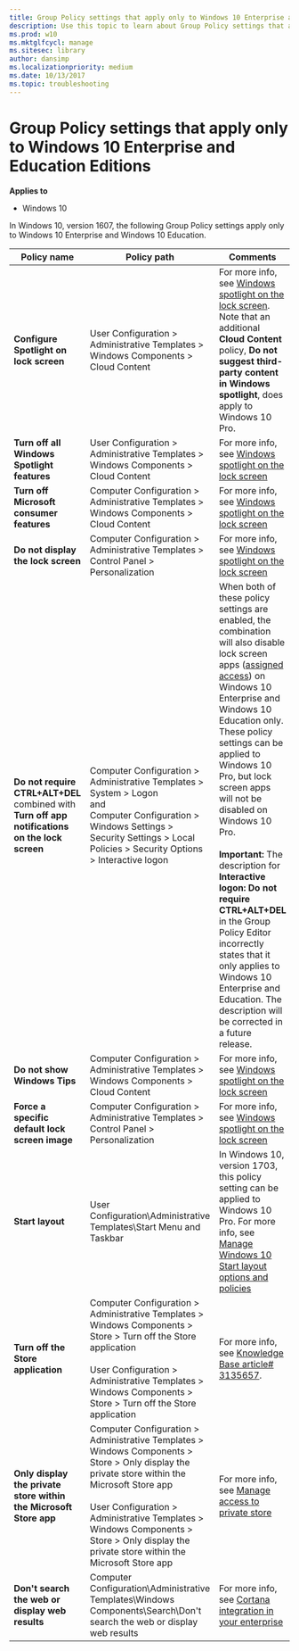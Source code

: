 ```yaml
---
title: Group Policy settings that apply only to Windows 10 Enterprise and Education Editions (Windows 10)
description: Use this topic to learn about Group Policy settings that apply only to Windows 10 Enterprise and Windows 10 Education.
ms.prod: w10
ms.mktglfcycl: manage
ms.sitesec: library
author: dansimp
ms.localizationpriority: medium
ms.date: 10/13/2017
ms.topic: troubleshooting
---
```


# Group Policy settings that apply only to Windows 10 Enterprise and Education Editions

**Applies to**

-   Windows 10

In Windows 10, version 1607, the following Group Policy settings apply only to Windows 10 Enterprise and Windows 10 Education.

| Policy name | Policy path | Comments |
| --- | --- | --- |
| **Configure Spotlight on lock screen** | User Configuration > Administrative Templates > Windows Components > Cloud Content | For more info, see [Windows spotlight on the lock screen](/windows/configuration/windows-spotlight). Note that an additional **Cloud Content** policy, **Do not suggest third-party content in Windows spotlight**, does apply to Windows 10 Pro. |
| **Turn off all Windows Spotlight features** | User Configuration > Administrative Templates > Windows Components > Cloud Content | For more info, see [Windows spotlight on the lock screen](/windows/configuration/windows-spotlight) |
| **Turn off Microsoft consumer features** | Computer Configuration > Administrative Templates > Windows Components > Cloud Content | For more info, see [Windows spotlight on the lock screen](/windows/configuration/windows-spotlight) |
| **Do not display the lock screen** | Computer Configuration > Administrative Templates > Control Panel > Personalization | For more info, see [Windows spotlight on the lock screen](/windows/configuration/windows-spotlight) |
| **Do not require CTRL+ALT+DEL** </br>combined with</br>**Turn off app notifications on the lock screen** | Computer Configuration > Administrative Templates > System > Logon </br>and</br>Computer Configuration > Windows Settings > Security Settings > Local Policies > Security Options > Interactive logon | When both of these policy settings are enabled, the combination will also disable lock screen apps ([assigned access](/windows/configuration/set-up-a-device-for-anyone-to-use)) on Windows 10 Enterprise and Windows 10 Education only. These policy settings can be applied to Windows 10 Pro, but lock screen apps will not be disabled on Windows 10 Pro. </br></br>**Important:** The description for **Interactive logon: Do not require CTRL+ALT+DEL** in the Group Policy Editor incorrectly states that it only applies to Windows 10 Enterprise and Education. The description will be corrected in a future release.|
| **Do not show Windows Tips** | Computer Configuration > Administrative Templates > Windows Components > Cloud Content | For more info, see [Windows spotlight on the lock screen](/windows/configuration/windows-spotlight) |
| **Force a specific default lock screen image** | Computer Configuration > Administrative Templates > Control Panel > Personalization | For more info, see [Windows spotlight on the lock screen](/windows/configuration/windows-spotlight) |
| **Start layout** | User Configuration\Administrative Templates\Start Menu and Taskbar | In Windows 10, version 1703, this policy setting can be applied to Windows 10 Pro. For more info, see [Manage Windows 10 Start layout options and policies](/windows/configuration/windows-10-start-layout-options-and-policies)  |
| **Turn off the Store application** | Computer Configuration > Administrative Templates > Windows Components > Store > Turn off the Store application<br><br>User Configuration > Administrative Templates > Windows Components > Store > Turn off the Store application | For more info, see [Knowledge Base article# 3135657](https://support.microsoft.com/kb/3135657). |
| **Only display the private store within the Microsoft Store app** | Computer Configuration > Administrative Templates > Windows Components > Store > Only display the private store within the Microsoft Store app<br><br>User Configuration > Administrative Templates > Windows Components > Store > Only display the private store within the Microsoft Store app | For more info, see [Manage access to private store](/microsoft-store/manage-access-to-private-store) |
| **Don't search the web or display web results** | Computer Configuration\Administrative Templates\Windows Components\Search\Don't search the web or display web results | For more info, see [Cortana integration in your enterprise](/windows/configuration/cortana-at-work/cortana-at-work-overview) |



 
